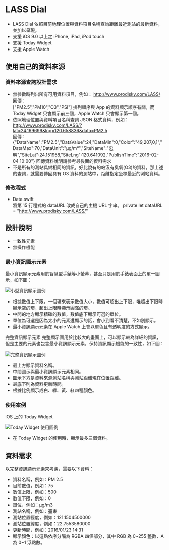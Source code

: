 # LASS Dial
- LASS Dial 依照目前地理位置與資料項目名稱查詢距離最近測站的最新資料，並加以呈現。
- 支援 iOS 9.0 以上之 iPhone, iPad, iPod touch
- 支援 Today Widget
- 支援 Apple Watch

## 使用自己的資料來源

### 資料來源查詢設計需求
- 無參數時列出所有可用資料項目，例如：
http://www.prodisky.com/LASS/  
回傳：  
["PM2.5","PM10","O3","PSI"]
排列順序與 App 的資料顯示順序有關，而 Today Widget 只會顯示前三個，Apple Watch 只會顯示第一個。
- 依照地理位置與資料項目名稱查詢 JSON 格式資料，例如：
http://www.prodisky.com/LASS/?lat=24.169699&lng=120.658836&data=PM2.5  
回傳：
{"DataName":"PM2.5","DataValue":24,"DataMin":0,"Color":"49,207,0,1","DataMax":70,"DataUnit":"μg\/m³","SiteName":"忠明","SiteLat":24.151958,"SiteLng":120.641092,"PublishTime":"2016-02-04 10:00"}
回傳資料說明請參考最後面的資料需求
- 不是所有的測站具備相同的資訊，好比說有的站沒有臭氧(O3)的資料，那上述的查詢，就需要傳回具有 O3 資料的測站中，距離指定坐標最近的測站資料。

### 修改程式
- Data.swift  
將第 15 行程式的 dataURL 改成自己的主機 URL 字串。
private let dataURL	= "http://www.prodisky.com/LASS/"



## 設計說明
- 一致性元素
- 無操作機能

### 最小資訊顯示元素
最小資訊顯示元素用於智慧型手錶等小螢幕，甚至只是用於手錶表面上的單一圖示，如下圖：

![小型資訊顯示圖例](http://www.prodisky.com/LASS/small.png "小型資訊顯示")

- 根據數值上下限，一個環來表示數值大小，數值可超出上下限，唯超出下限時顯示空的環，超出上限時顯示圓滿的環。
- 中間的地方顯示精確的數值，數值底下顯示可選的單位。
- 單位為可選是因為太小的元素還顯示的話，會小到看不清楚，不如別顯示。
- 最小資訊顯示元素在 Apple Watch 上會以單色且有透明度的方式顯示。

完整資訊顯示元素
完整顯示圖用於比較大的畫面上，可以顯示較為詳細的資訊，但是主要的元素也包含最小資訊顯示元素，保持資訊顯示機能的一致性，如下圖：

![完整資訊顯示圖例](http://www.prodisky.com/LASS/full.png "完整資訊顯示")

- 最上方顯示資料名稱。
- 中間圖示與最小資訊顯示元素相同。
- 圖示下方是資料來源測站名稱與測站距離現在位置距離。
- 最底下則為資料更新時間。
- 根據比例顯示成白、綠、黃、紅四種顏色。


### 使用案例
iOS 上的 Today Widget

![Today Widget 使用圖例](http://www.prodisky.com/LASS/widget.png "Today Widget")

- 在 Today Widget 的使用時，顯示最多三個資料。

## 資料需求
以完整資訊顯示元素來考慮，需要以下資料：
- 資料名稱，例如：PM 2.5
- 目前數值，例如：75
- 數值上限，例如：500
- 數值下限，例如：0
- 單位，例如：μg/m3
- 測站名稱，例如：臺東
- 測站位置經度，例如：121.1504500000
- 測站位置緯度，例如：22.7553580000
- 更新時間，例如：2016/01/23 14:31
- 顯示顏色：以逗點依序分隔為 RGBA 四個部分，其中 RGB 為 0~255 整數，A 為 0~1 浮點數。
